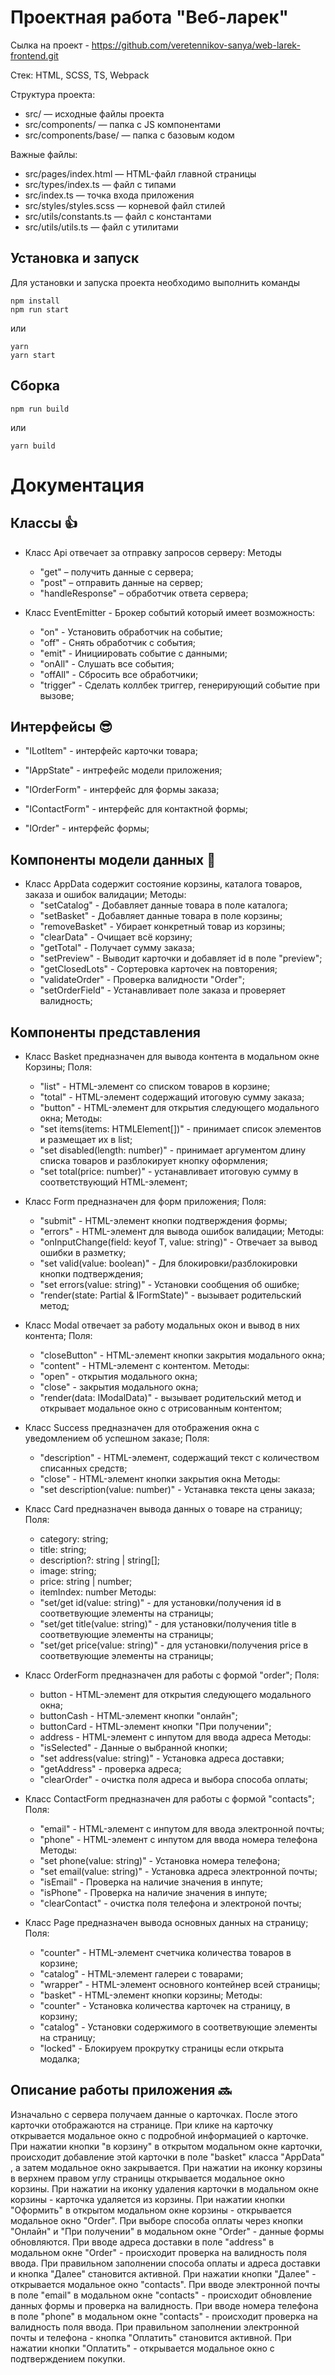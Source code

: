 # Проектная работа "Веб-ларек"

Сылка на проект - https://github.com/veretennikov-sanya/web-larek-frontend.git

Стек: HTML, SCSS, TS, Webpack

Структура проекта:
- src/ — исходные файлы проекта
- src/components/ — папка с JS компонентами
- src/components/base/ — папка с базовым кодом

Важные файлы:
- src/pages/index.html — HTML-файл главной страницы
- src/types/index.ts — файл с типами
- src/index.ts — точка входа приложения
- src/styles/styles.scss — корневой файл стилей
- src/utils/constants.ts — файл с константами
- src/utils/utils.ts — файл с утилитами

## Установка и запуск
Для установки и запуска проекта необходимо выполнить команды

```
npm install
npm run start
```

или

```
yarn
yarn start
```
## Сборка

```
npm run build
```

или

```
yarn build
```

# Документация

## Классы 👍

- Класс Api отвечает за отправку запросов серверу:
   Методы
    - "get" – получить данные с сервера;
    - "post" – отправить данные на сервер;
    - "handleResponse" – обработчик ответа сервера;

- Класс EventEmitter - Брокер событий который имеет возможность:
  - "on" - Установить обработчик на событие;
  - "off" - Снять обработчик с события;
  - "emit" - Инициировать событие с данными;
  - "onAll" - Слушать все события;
  - "offAll" - Сбросить все обработчики;
  - "trigger" - Сделать коллбек триггер, генерирующий событие при вызове;


## Интерфейсы 😎

- "ILotItem" - интерфейс карточки товара;

- "IAppState" - интрефейс модели приложения;

- "IOrderForm" - интерфейс для формы заказа;

- "IContactForm" - интерфейс для контактной формы;

- "IOrder" - интерфейс формы;


## Компоненты модели данных 👐

- Класс AppData содержит состояние корзины, каталога товаров, заказа и ошибок валидации;
    Методы:
    - "setCatalog" - Добавляет данные товара в поле каталога;
    - "setBasket" - Добавляет данные товара в поле корзины;
    - "removeBasket" - Убирает конкретный товар из корзины;
    - "clearData" - Очищает всё корзину;
    - "getTotal" - Получает сумму заказа;
    - "setPreview" - Выводит карточки и добавляет id в поле "preview";
    - "getClosedLots" - Сортеровка карточек на повторения;
    - "validateOrder" - Проверка валидности "Order";
    - "setOrderField" - Устанавливает поле заказа и проверяет валидность;


## Компоненты представления

- Класс Basket предназначен для вывода контента в модальном окне Корзины;
    Поля:
     - "list" - HTML-элемент со списком товаров в корзине;
     - "total" - HTML-элемент содержащий итоговую сумму заказа;
     - "button" - HTML-элемент для открытия следующего модального окна;
    Методы: 
     - "set items(items: HTMLElement[])" - принимает список элементов и размещает их в list;
     - "set disabled(length: number)" - принимает аргументом длину списка товаров и разблокирует кнопку оформления;
     - "set total(price: number)" - устанавливает итоговую сумму в соответствующий HTML-элемент;


- Класс Form предназначен для форм приложения;
    Поля:
     - "submit" - HTML-элемент кнопки подтверждения формы;
     - "errors" - HTML-элемент для вывода ошибок валидации;
    Методы: 
     - "onInputChange(field: keyof T, value: string)" - Отвечает за вывод ошибки в разметку;
     - "set valid(value: boolean)" - Для блокировки/разблокировки кнопки подтверждения;
     - "set errors(value: string)" - Установки сообщения об ошибке;
     - "render(state: Partial<T> & IFormState)" - вызывает родительский метод;


- Класс Modal отвечает за работу модальных окон и вывод в них контента;
    Поля:
     - "closeButton" - HTML-элемент кнопки закрытия модального окна;
     - "content" - HTML-элемент с контентом.
    Методы: 
     - "open" - открытия модального окна;
     - "close" - закрытия модального окна;
     - "render(data: IModalData)" - вызывает родительский метод и открывает модальное окно с отрисованным контентом;


- Класс Success предназначен для отображения окна с уведомлением об успешном заказе;
    Поля:
     - "description" - HTML-элемент, содержащий текст с количеством списанных средств;
     - "close" - HTML-элемент кнопки закрытия окна
    Методы: 
     - "set description(value: number)" - Устанавка текста цены заказа;


- Класс Card предназначен вывода данных о товаре на страницу;
    Поля:
     - category: string;
     - title: string;
     - description?: string | string[];
     - image: string;
     - price: string | number;
     - itemIndex: number
    Методы: 
     - "set/get id(value: string)" - для установки/получения id в соответвующие элементы на страницы;
     - "set/get title(value: string)" - для установки/получения title в соответвующие элементы на страницы;
     - "set/get price(value: string)" - для установки/получения price в соответвующие элементы на страницы;


- Класс OrderForm предназначен для работы с формой "order";
    Поля:
     - button - HTML-элемент для открытия следующего модального окна;
     - buttonCash - HTML-элемент кнопки "онлайн";
     - buttonCard - HTML-элемент кнопки "При получении";
     - address - HTML-элемент с инпутом для ввода адреса
    Методы: 
     - "isSelected" - Данные о выбранной кнопки;
     - "set address(value: string)" - Установка адреса доставки;
     - "getAddress" - проверка адреса;
     - "clearOrder" -  очистка поля адреса и выбора способа оплаты;


- Класс ContactForm предназначен для работы с формой "contacts";
    Поля:
     - "email" - HTML-элемент с инпутом для ввода электронной почты;
     - "phone" - HTML-элемент с инпутом для ввода номера телефона
    Методы: 
     - "set phone(value: string)" - Установка номера телефона;
     - "set email(value: string)" - Установка адреса электронной почты;
     - "isEmail" - Проверка на наличие значения в инпуте;
     - "isPhone" - Проверка на наличие значения в инпуте;
     - "clearContact" -  очистка поля телефона и электроной почты;


- Класс Page предназначен вывода основных данных на страницу;
    Поля:
     - "counter" - HTML-элемент счетчика количества товаров в корзине;
     - "catalog" - HTML-элемент галереи с товарами;
     - "wrapper" - HTML-элемент основного контейнер всей страницы;
     - "basket" - HTML-элемент кнопки корзины;
    Методы: 
     - "counter" - Установка количества карточек на страницу, в корзину;
     - "catalog" - Установки содержимого в соответвующие элементы на страницу;
     - "locked" - Блокируем прокрутку страницы если открыта модалка;



## Описание работы приложения 🔜

Изначально с сервера получаем данные о карточках. После этого карточки отображаются на странице.
При клике на карточку открывается модальное окно с подробной информацией о карточке.
При нажатии кнопки "в корзину" в открытом модальном окне карточки, происходит добавление этой карточки в поле "basket" класса "AppData" , а затем модальное окно закрывается.
При нажатии на иконку корзины в верхнем правом углу страницы открывается модальное окно корзины.
При нажатии на иконку удаления карточки в модальном окне корзины - карточка удаляется из корзины.
При нажатии кнопки "Оформить" в открытом модальном окне корзины - открывается модальное окно "Order".
При выборе способа оплаты через кнопки "Онлайн" и "При получении" в модальном окне "Order" - данные формы обновляются.
При вводе адреса доставки в поле "address" в модальном окне "Order" - происходит проверка на валидность поля ввода.
При правильном заполнении способа оплаты и адреса доставки и кнопка "Далее" становится активной.
При нажатии кнопки "Далее" - открывается модальное окно "сontacts".
При вводе электронной почты в поле "email" в модальном окне "сontacts" - происходит обновление данных формы и проверка на валидность.
При вводе номера телефона в поле "phone" в модальном окне "сontacts" - происходит проверка на валидность поля ввода.
При правильном заполнении электронной почты и телефона - кнопка "Оплатить" становится активной.
При нажатии кнопки "Оплатить" - открывается модальное окно с подтверждением покупки.